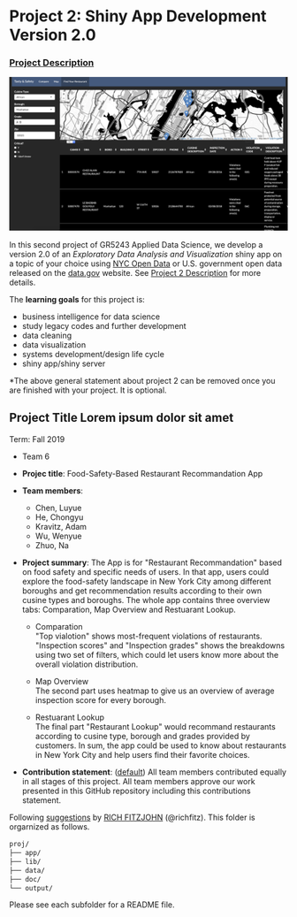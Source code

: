 # Project 2: Shiny App Development Version 2.0

### [Project Description](doc/project2_desc.md)

![screenshot](doc/Restaurant.png)

In this second project of GR5243 Applied Data Science, we develop a version 2.0 of an *Exploratory Data Analysis and Visualization* shiny app on a topic of your choice using [NYC Open Data](https://opendata.cityofnewyork.us/) or U.S. government open data released on the [data.gov](https://data.gov/) website. See [Project 2 Description](doc/project2_desc.md) for more details.  

The **learning goals** for this project is:

- business intelligence for data science
- study legacy codes and further development
- data cleaning
- data visualization
- systems development/design life cycle
- shiny app/shiny server

*The above general statement about project 2 can be removed once you are finished with your project. It is optional.

## Project Title Lorem ipsum dolor sit amet
Term: Fall 2019

+ Team 6
+ **Projec title**: Food-Safety-Based Restaurant Recommandation App 
+ **Team members**:
	+ Chen, Luyue
	+ He, Chongyu
	+ Kravitz, Adam
	+ Wu, Wenyue
	+ Zhuo, Na

+ **Project summary**: The App is for "Restaurant Recommandation" based on food safety and specific needs of users. In that app, users could explore the food-safety landscape in New York City among different boroughs and get recommendation results according to their own cusine types and boroughs. The whole app contains three overview tabs: Comparation, Map Overview and Restuarant Lookup.    
        
	+ Comparation  
	"Top vialotion" shows most-frequent violations of restaurants. "Inspection scores" and "Inspection grades" shows the breakdowns using two set of filters, which could let users know more about the overall violation distribution. 
	
	+ Map Overview  
	The second part uses heatmap to give us an overview of average inspection score for every borough.
	
	+ Restuarant Lookup  
	The final part "Restaurant Lookup" would recommand restaurants according to cusine type, borough and grades provided by customers. In sum, the app could be used to know about restaurants in New York City and help users find their favorite choices. 

+ **Contribution statement**: ([default](doc/a_note_on_contributions.md)) All team members contributed equally in all stages of this project. All team members approve our work presented in this GitHub repository including this contributions statement. 

Following [suggestions](http://nicercode.github.io/blog/2013-04-05-projects/) by [RICH FITZJOHN](http://nicercode.github.io/about/#Team) (@richfitz). This folder is orgarnized as follows.

```
proj/
├── app/
├── lib/
├── data/
├── doc/
└── output/
```

Please see each subfolder for a README file.

